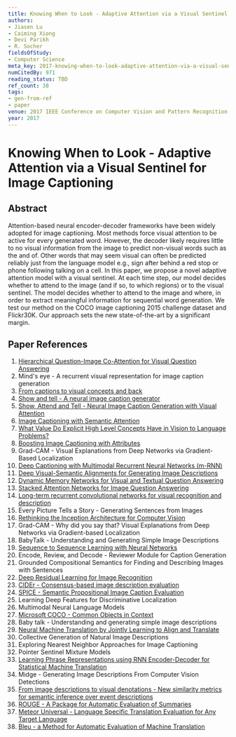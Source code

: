 ```yaml
---
title: Knowing When to Look - Adaptive Attention via a Visual Sentinel for Image Captioning
authors:
- Jiasen Lu
- Caiming Xiong
- Devi Parikh
- R. Socher
fieldsOfStudy:
- Computer Science
meta_key: 2017-knowing-when-to-look-adaptive-attention-via-a-visual-sentinel-for-image-captioning
numCitedBy: 971
reading_status: TBD
ref_count: 38
tags:
- gen-from-ref
- paper
venue: 2017 IEEE Conference on Computer Vision and Pattern Recognition (CVPR)
year: 2017
---
```


# Knowing When to Look - Adaptive Attention via a Visual Sentinel for Image Captioning

## Abstract

Attention-based neural encoder-decoder frameworks have been widely adopted for image captioning. Most methods force visual attention to be active for every generated word. However, the decoder likely requires little to no visual information from the image to predict non-visual words such as the and of. Other words that may seem visual can often be predicted reliably just from the language model e.g., sign after behind a red stop or phone following talking on a cell. In this paper, we propose a novel adaptive attention model with a visual sentinel. At each time step, our model decides whether to attend to the image (and if so, to which regions) or to the visual sentinel. The model decides whether to attend to the image and where, in order to extract meaningful information for sequential word generation. We test our method on the COCO image captioning 2015 challenge dataset and Flickr30K. Our approach sets the new state-of-the-art by a significant margin.

## Paper References

1. [Hierarchical Question-Image Co-Attention for Visual Question Answering](2016-hierarchical-question-image-co-attention-for-visual-question-answering)
2. Mind's eye - A recurrent visual representation for image caption generation
3. [From captions to visual concepts and back](2015-from-captions-to-visual-concepts-and-back)
4. [Show and tell - A neural image caption generator](2015-show-and-tell-a-neural-image-caption-generator)
5. [Show, Attend and Tell - Neural Image Caption Generation with Visual Attention](2015-show-attend-and-tell-neural-image-caption-generation-with-visual-attention)
6. [Image Captioning with Semantic Attention](2016-image-captioning-with-semantic-attention)
7. [What Value Do Explicit High Level Concepts Have in Vision to Language Problems?](2016-what-value-do-explicit-high-level-concepts-have-in-vision-to-language-problems)
8. [Boosting Image Captioning with Attributes](2017-boosting-image-captioning-with-attributes)
9. Grad-CAM - Visual Explanations from Deep Networks via Gradient-Based Localization
10. [Deep Captioning with Multimodal Recurrent Neural Networks (m-RNN)](2015-deep-captioning-with-multimodal-recurrent-neural-networks-m-rnn)
11. [Deep Visual-Semantic Alignments for Generating Image Descriptions](2017-deep-visual-semantic-alignments-for-generating-image-descriptions)
12. [Dynamic Memory Networks for Visual and Textual Question Answering](2016-dynamic-memory-networks-for-visual-and-textual-question-answering)
13. [Stacked Attention Networks for Image Question Answering](2016-stacked-attention-networks-for-image-question-answering)
14. [Long-term recurrent convolutional networks for visual recognition and description](2015-long-term-recurrent-convolutional-networks-for-visual-recognition-and-description)
15. Every Picture Tells a Story - Generating Sentences from Images
16. [Rethinking the Inception Architecture for Computer Vision](2016-rethinking-the-inception-architecture-for-computer-vision)
17. Grad-CAM - Why did you say that? Visual Explanations from Deep Networks via Gradient-based Localization
18. BabyTalk - Understanding and Generating Simple Image Descriptions
19. [Sequence to Sequence Learning with Neural Networks](2014-sequence-to-sequence-learning-with-neural-networks)
20. Encode, Review, and Decode - Reviewer Module for Caption Generation
21. Grounded Compositional Semantics for Finding and Describing Images with Sentences
22. [Deep Residual Learning for Image Recognition](2016-deep-residual-learning-for-image-recognition)
23. [CIDEr - Consensus-based image description evaluation](2015-cider-consensus-based-image-description-evaluation)
24. [SPICE - Semantic Propositional Image Caption Evaluation](2016-spice-semantic-propositional-image-caption-evaluation)
25. Learning Deep Features for Discriminative Localization
26. Multimodal Neural Language Models
27. [Microsoft COCO - Common Objects in Context](2014-microsoft-coco-common-objects-in-context)
28. Baby talk - Understanding and generating simple image descriptions
29. [Neural Machine Translation by Jointly Learning to Align and Translate](2015-neural-machine-translation-by-jointly-learning-to-align-and-translate)
30. Collective Generation of Natural Image Descriptions
31. Exploring Nearest Neighbor Approaches for Image Captioning
32. Pointer Sentinel Mixture Models
33. [Learning Phrase Representations using RNN Encoder-Decoder for Statistical Machine Translation](2014-learning-phrase-representations-using-rnn-encoder-decoder-for-statistical-machine-translation)
34. Midge - Generating Image Descriptions From Computer Vision Detections
35. [From image descriptions to visual denotations - New similarity metrics for semantic inference over event descriptions](2014-from-image-descriptions-to-visual-denotations-new-similarity-metrics-for-semantic-inference-over-event-descriptions)
36. [ROUGE - A Package for Automatic Evaluation of Summaries](2004-rouge-a-package-for-automatic-evaluation-of-summaries)
37. [Meteor Universal - Language Specific Translation Evaluation for Any Target Language](2014-meteor-universal-language-specific-translation-evaluation-for-any-target-language)
38. [Bleu - a Method for Automatic Evaluation of Machine Translation](2002-bleu-a-method-for-automatic-evaluation-of-machine-translation)
